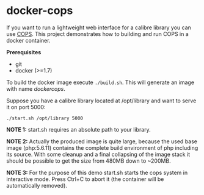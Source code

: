 # docker-cops

If you want to run a lightweight web interface for a calibre library you can use [COPS](https://github.com/seblucas/cops.git). This project demonstrates how to building and run COPS in a docker container.

**Prerequisites**

* git
* docker (>=1.7)

To build the docker image execute `./build.sh`. This will generate an image with name *dockercops*.

Suppose you have a calibre library located at /opt/library and want to serve it on port 5000:

`./start.sh /opt/library 5000`

**NOTE 1:** start.sh requires an absolute path to your library.

**NOTE 2:** Actually the produced image is quite large, because the used base image (php:5.6.11) contains the complete build environment of php including its source. With some cleanup and a final collapsing of the image stack it should be possible to get the size from 480MB down to ~200MB.

**NOTE 3:** For the purpose of this demo start.sh starts the cops system in interactive mode. Press Ctrl+C to abort it (the container will be automatically removed).
 
